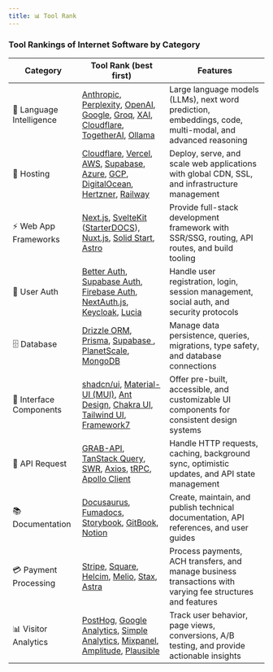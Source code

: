 ```yaml
---
title: 📊 Tool Rank 
---
```



### Tool Rankings of Internet Software by Category

| Category | Tool Rank (best first) | Features  |
|----------|----------------|-------------------------|
| 🧠 Language Intelligence |  [Anthropic](https://docs.anthropic.com/en/docs/welcome),  [Perplexity](https://docs.perplexity.ai/models/model-cards), [OpenAI](https://platform.openai.com/docs/overview), [Google](https://cloud.google.com/vertex-ai/generative-ai/docs/learn/models), [Groq](https://console.groq.com/docs/overview), [XAI](https://docs.x.ai/docs#models),  [Cloudflare](https://developers.cloudflare.com/workers-ai/), [TogetherAI](https://docs.together.ai/docs/quickstart),  [Ollama](https://ollama.com/docs)  | Large language models (LLMs), next word prediction, embeddings, code, multi-modal, and advanced reasoning |
| 🚀 Hosting | [Cloudflare](https://developers.cloudflare.com/products/), [Vercel](https://vercel.com/docs), [AWS](https://docs.aws.amazon.com/), [Supabase](https://supabase.com/docs),  [Azure](https://learn.microsoft.com/en-us/azure/), [GCP](https://cloud.google.com/docs), [DigitalOcean](https://docs.digitalocean.com),  [Hertzner](https://docs.hetzner.com/cloud/), [Railway](https://docs.railway.com) | Deploy, serve, and scale web applications with global CDN, SSL, and infrastructure management |
| ⚡ Web App Frameworks | [Next.js](https://nextjs.org/docs), [SvelteKit](https://kit.svelte.dev/docs) ([StarterDOCS](https://starterdocs.js.org)), [Nuxt.js](https://nuxt.com/docs), [Solid Start](https://docs.solidjs.com/solid-start), [Astro](https://docs.astro.build) | Provide full-stack development framework with SSR/SSG, routing, API routes, and build tooling |
| 🔐 User Auth | [Better Auth](https://www.better-auth.com/docs/introduction),  [Supabase Auth](https://supabase.com/docs/guides/auth), [Firebase Auth](https://firebase.google.com/docs/auth),  [NextAuth.js](https://next-auth.js.org), [Keycloak](https://www.keycloak.org/documentation), [Lucia](https://v3.lucia-auth.com) | Handle user registration, login, session management, social auth, and security protocols |
| 🗄️ Database  | [Drizzle ORM](https://orm.drizzle.team/docs), [Prisma](https://www.prisma.io/docs), [Supabase ](https://supabase.com/docs/guides/database), [PlanetScale](https://planetscale.com/docs), [MongoDB](https://www.mongodb.com/docs) | Manage data persistence, queries, migrations, type safety, and database connections |
| 🎨 Interface Components | [shadcn/ui](https://ui.shadcn.com/docs), [Material-UI (MUI)](https://mui.com/material-ui/getting-started/), [Ant Design](https://ant.design/docs/react/introduce), [Chakra UI](https://chakra-ui.com/docs/get-started/installation), [Tailwind UI](https://tailwindui.com/documentation), [Framework7](https://framework7.io/docs/introduction) | Offer pre-built, accessible, and customizable UI components for consistent design systems |
| 🔄 API Request | [GRAB-API](https://grab.js.org), [TanStack Query](https://tanstack.com/query/latest/docs/framework/react/overview), [SWR](https://swr.vercel.app/docs/getting-started), [Axios](https://axios-http.com/docs/intro), [tRPC](https://trpc.io/docs), [Apollo Client](https://www.apollographql.com/docs/react/) | Handle HTTP requests, caching, background sync, optimistic updates, and API state management |
| 📚 Documentation | [Docusaurus](https://docusaurus.io/docs), [Fumadocs](https://fumadocs.dev/docs/ui), [Storybook](https://storybook.js.org/docs), [GitBook](https://docs.gitbook.com), [Notion](https://www.notion.so/help) | Create, maintain, and publish technical documentation, API references, and user guides |
| 💳 Payment Processing | [Stripe](https://docs.stripe.com), [Square](https://developer.squareup.com/docs), [Helcim](https://learn.helcim.com/docs), [Melio](https://help.melio.com/hc/en-us), [Stax](https://staxpayments.com/resources),  [Astra](https://docs.astra.finance) | Process payments, ACH transfers, and manage business transactions with varying fee structures and features |
| 📊 Visitor Analytics | [PostHog](https://posthog.com/docs), [Google Analytics](https://developers.google.com/analytics), [Simple Analytics](https://docs.simpleanalytics.com/script), [Mixpanel](https://docs.mixpanel.com), [Amplitude](https://docs.amplitude.com), [Plausible](https://plausible.io/docs) | Track user behavior, page views, conversions, A/B testing, and provide actionable insights |